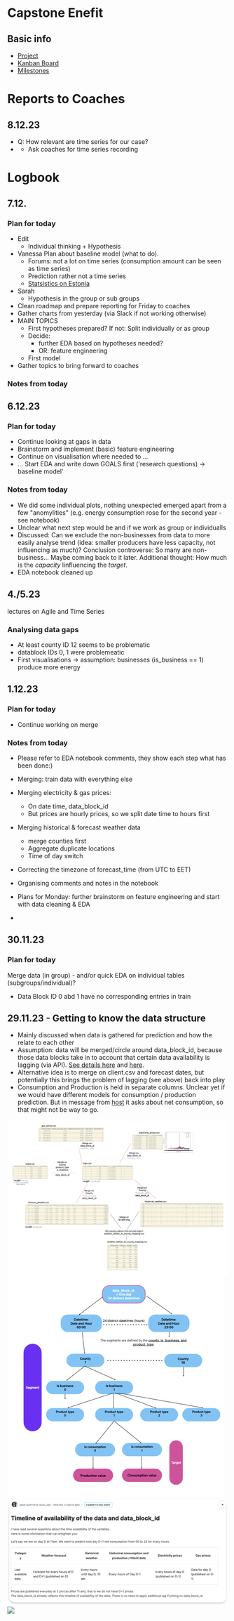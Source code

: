 # Capstone Enefit
## Basic info
* [Project](https://www.kaggle.com/competitions/predict-energy-behavior-of-prosumers/overview)
* [Kanban Board](https://github.com/users/VadymKhvoinytskyi/projects/1/views/1)
* [Milestones](https://github.com/VadymKhvoinytskyi/Enefit-capstone-project/milestones?with_issues=no)

# Reports to Coaches
## 8.12.23
* Q: How relevant are time series for our case?
* * Ask coaches for time series recording

# Logbook
## 7.12.
### Plan for today
* Edit 
  * Individual thinking + Hypothesis
* Vanessa Plan about baseline model (what to do).
  * Forums: not a lot on time series (consumption amount can be seen as time series)
  * Prediction rather not a time series
  * [Statsistics on Estonia](https://tamm.stat.ee/?lang=en)
* Sarah
  * Hypothesis in the group or sub groups
* Clean roadmap and prepare reporting for Friday to coaches
* Gather charts from yesterday (via Slack if not working otherwise)
* MAIN TOPICS
  * First hypotheses prepared? If not: Split individually or as group
  * Decide:
    * further EDA based on hypotheses needed?
    * OR: feature engineering
  * First model
* Gather topics to bring forward to coaches
  
### Notes from today

## 6.12.23 
### Plan for today
* Continue looking at gaps in data
* Brainstorm and implement (basic) feature engineering
* Continue on visualisation where needed to ...
* ... Start EDA and write down GOALS first ('research questions) -> baseline model'

### Notes from today
* We did some individual plots, nothing unexpected emerged apart from a few "anomylities" (e.g. energy consumption rose for the second year - see notebook)
* Unclear what next step would be and if we work as group or individualls
* Discussed: Can we exclude the non-businesses from data to more easily analyse trend (idea: smaller producers have less capacity, not influencing as much)? Conclusion controverse: So many are non-business... Maybe coming back to it later. Additional thought: How much is the _capacity_ linfluencing the _target_.
* EDA notebook cleaned up


## 4./5.23
lectures on Agile and Time Series

### Analysing data gaps
* At least county ID 12 seems to be problematic
* datablock IDs 0, 1 were problemeatic
* First visualisations -> assumption: businesses (is_business == 1) produce more energy


## 1.12.23 
### Plan for today
* Continue working on merge
### Notes from today
* Please refer to EDA notebook comments, they show each step what has been done:)
- Merging: train data with everything else

- Merging electricity & gas prices:
    - On date time, data_block_id
    - But prices are hourly prices, so we split date time to hours first

- Merging historical & forecast weather data
    - merge counties first
    - Aggregate duplicate locations
    - Time of day switch

- Correcting the timezone of forecast_time (from UTC to EET)
- Organising comments and notes in the notebook
- Plans for Monday: further brainstorm on feature engineering and start with data cleaning & EDA
* 

## 30.11.23
### Plan for today
Merge data (in group) - and/or quick EDA on individual tables (subgroups/individual)?

* Data Block ID 0 abd 1 have no corresponding entries in train

## 29.11.23 - Getting to know the data structure
* Mainly discussed when data is gathered for prediction and how the relate to each other
* Assumption: data will be merged/circle around data_block_id, because those data blocks take in to account that certain data availability is lagging (via API). [See details here](https://www.kaggle.com/competitions/predict-energy-behavior-of-prosumers/discussion/455833) and [here](https://www.kaggle.com/competitions/predict-energy-behavior-of-prosumers/discussion/455100).
* Alternative idea is to merge on client.csv and forecast dates, but potentially this brings the problem of lagging (see above) back into play
* Consumption and Production is held in separate columns. Unclear yet if we would have different models for consumption / production prediction. But in message from [host](https://www.kaggle.com/competitions/predict-energy-behavior-of-prosumers/discussion/455833) it asks about net consumption, so that might not be way to go.

<img src="./resources/enefit_data_chart.png">
<img src="./resources/Enefit_train_data_mindmap.png">
<img src="./resources/data_avail.png">
<img src="./resources/all-columns-overview.png">
